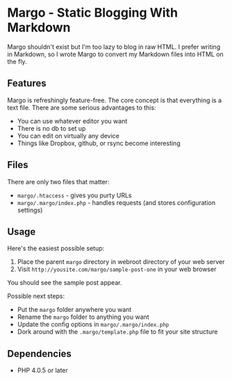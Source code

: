 Margo - Static Blogging With Markdown
====

Margo shouldn't exist but I'm too lazy to blog in raw HTML. I prefer writing in Markdown, so I wrote Margo to convert my Markdown files into HTML on the fly. 

Features
----

Margo is refreshingly feature-free. The core concept is that everything is a text file. There are some serious advantages to this:

* You can use whatever editor you want
* There is no db to set up
* You can edit on virtually any device
* Things like Dropbox, github, or rsync become interesting

Files
----

There are only two files that matter:

* `margo/.htaccess` - gives you purty URLs
* `margo/.margo/index.php` - handles requests (and stores configuration settings)

Usage
----

Here's the easiest possible setup:

1. Place the parent `margo` directory in webroot directory of your web server
1. Visit `http://yousite.com/margo/sample-post-one` in your web browser

You should see the sample post appear. 

Possible next steps:

* Put the `margo` folder anywhere you want
* Rename the `margo` folder to anything you want
* Update the config options in `margo/.margo/index.php`
* Dork around with the `.margo/template.php` file to fit your site structure

Dependencies
----

* PHP 4.0.5 or later

